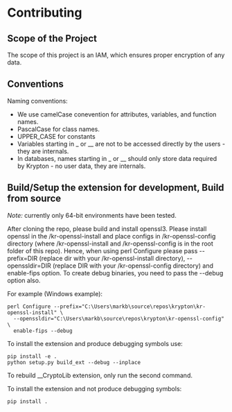 # Contributing

## Scope of the Project

The scope of this project is an IAM, which ensures proper encryption of any data.

## Conventions

Naming conventions:

- We use camelCase conevention for attributes, variables, and function names.
- PascalCase for class names.
- UPPER_CASE for constants
- Variables starting in _ or __ are not to be accessed directly by the users - they are internals.
- In databases, names starting in _ or __ should only store data required by Krypton - no user data, they are internals.

## Build/Setup the extension for development, Build from source

*Note:* currently only 64-bit environments have been tested.

After cloning the repo, please build and install openssl3. Please install openssl in the /kr-openssl-install and place configs in /kr-openssl-config directory (where /kr-openssl-install and /kr-openssl-config is in the root folder of this repo). Hence, when using perl Configure please pass --prefix=DIR (replace dir with your /kr-openssl-install directory), --openssldir=DIR (replace DIR with your /kr-openssl-config directory) and enable-fips option.
To create debug binaries, you need to pass the --debug option also.

For example (Windows example):

```shell
perl Configure --prefix="C:\Users\markb\source\repos\krypton\kr-openssl-install" \
  --openssldir="C:\Users\markb\source\repos\krypton\kr-openssl-config" \
  enable-fips --debug
```

To install the extension and produce debugging symbols use:

```shell
pip install -e .
python setup.py build_ext --debug --inplace
```

To rebuild __CryptoLib extension, only run the second command.

To install the extension and not produce debugging symbols:

```shell
pip install .
```
